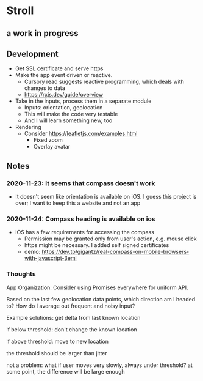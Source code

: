 # Stroll
## a work in progress

## Development

* Get SSL certificate and serve https
* Make the app event driven or reactive.
  * Cursory read suggests reactive programming, which deals with changes to data
  * https://rxjs.dev/guide/overview
* Take in the inputs, process them in a separate module
  * Inputs: orientation, geolocation
  * This will make the code very testable
  * And I will learn something new, too
* Rendering
  * Consider https://leafletjs.com/examples.html
    * Fixed zoom
    * Overlay avatar

## Notes

### 2020-11-23: It seems that compass doesn't work
* It doesn't seem like orientation is available on iOS. I guess this project is over; I want to keep this a website and not an app

### 2020-11-24: Compass heading is available on ios
* iOS has a few requirements for accessing the compass
  * Permission may be granted only from user's action, e.g. mouse click
  * https might be necessary. I added self signed certificates
  * demo: https://dev.to/gigantz/real-compass-on-mobile-browsers-with-javascript-3emi

### Thoughts

App Organization: Consider using Promises everywhere for uniform API.

Based on the last few geolocation data points, which direction am I headed to?
How do I average out frequent and noisy input?

Example solutions:
get delta from last known location

if below threshold:
  don't change the known location

if above threshold:
  move to new location

the threshold should be larger than jitter

not a problem:
  what if user moves very slowly, always under threshold?
  at some point, the difference will be large enough
